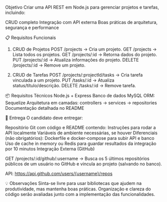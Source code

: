 
Objetivo
Criar uma API REST em Node.js para gerenciar projetos e tarefas, incluindo:

CRUD completo
Integração com API externa
Boas práticas de arquitetura, segurança e performance

📋 Requisitos Funcionais
1. CRUD de Projetos
POST /projects → Cria um projeto.
GET /projects → Lista todos os projetos.
GET /projects/:id → Retorna dados do projeto.
PUT /projects/:id → Atualiza informações do projeto.
DELETE /projects/:id → Remove um projeto.

2. CRUD de Tarefas
POST /projects/:projectId/tasks → Cria tarefa vinculada a um projeto.
PUT /tasks/:id → Atualiza status/título/descrição.
DELETE /tasks/:id → Remove tarefa.

📦 Requisitos Técnicos
Node.js + Express
Banco de dados MySQL
ORM: Sequelize
Arquitetura em camadas: controllers → services → repositories
Documentação detalhada no README

📑 Entrega
O candidato deve entregar:

Repositório Git com código e README contendo:
Instruções para rodar a API localmente
Variáveis de ambiente necessárias, se houver
Diferenciais (não obrigatórios):
Dockerfile e docker-compose para subir API e banco
Uso de cache in memory ou Redis para guardar resultados da integração por 10 minutos
Integração Externa (GitHub)

GET /projects/:id/github/:username → Busca os 5 últimos repositórios públicos de um usuário no GitHub e vincula ao projeto (salvando no banco).

API: https://api.github.com/users/{username}/repos

💡 Observações
Sinta-se livre para usar bibliotecas que ajudem na produtividade, mas mantenha boas práticas.
Organização e clareza do código serão avaliadas junto com a implementação das funcionalidades.
